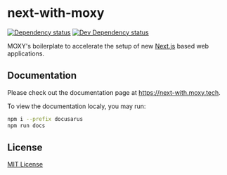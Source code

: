 # next-with-moxy

[![Dependency status][david-dm-image]][david-dm-url] [![Dev Dependency status][david-dm-dev-image]][david-dm-dev-url]

[david-dm-url]:https://david-dm.org/moxystudio/next-intl
[david-dm-image]:https://img.shields.io/david/moxystudio/next-intl.svg
[david-dm-dev-url]:https://david-dm.org/moxystudio/next-intl?type=dev
[david-dm-dev-image]:https://img.shields.io/david/dev/moxystudio/next-intl.svg

MOXY's boilerplate to accelerate the setup of new [Next.js](https://nextjs.org/) based web applications.

## Documentation

Please check out the documentation page at https://next-with.moxy.tech.

To view the documentation localy, you may run:

```bash
npm i --prefix docusarus
npm run docs
```

## License

[MIT License](./LICENSE.md)
